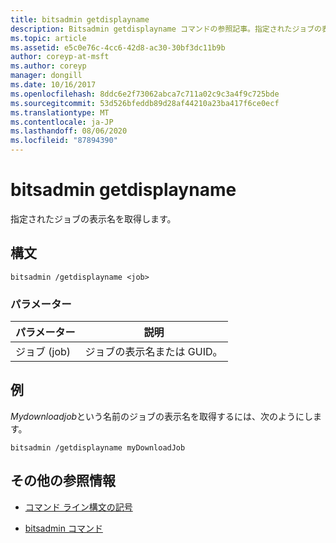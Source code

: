 ```yaml
---
title: bitsadmin getdisplayname
description: Bitsadmin getdisplayname コマンドの参照記事。指定されたジョブの表示名を取得します。
ms.topic: article
ms.assetid: e5c0e76c-4cc6-42d8-ac30-30bf3dc11b9b
author: coreyp-at-msft
ms.author: coreyp
manager: dongill
ms.date: 10/16/2017
ms.openlocfilehash: 8ddc6e2f73062abca7c711a02c9c3a4f9c725bde
ms.sourcegitcommit: 53d526bfeddb89d28af44210a23ba417f6ce0ecf
ms.translationtype: MT
ms.contentlocale: ja-JP
ms.lasthandoff: 08/06/2020
ms.locfileid: "87894390"
---
```

# <a name="bitsadmin-getdisplayname"></a>bitsadmin getdisplayname

指定されたジョブの表示名を取得します。

## <a name="syntax"></a>構文

```
bitsadmin /getdisplayname <job>
```

### <a name="parameters"></a>パラメーター

| パラメーター | 説明 |
| -------------- | -------------- |
| ジョブ (job) | ジョブの表示名または GUID。 |

## <a name="examples"></a>例

*Mydownloadjob*という名前のジョブの表示名を取得するには、次のようにします。

```
bitsadmin /getdisplayname myDownloadJob
```

## <a name="additional-references"></a>その他の参照情報

- [コマンド ライン構文の記号](command-line-syntax-key.md)

- [bitsadmin コマンド](bitsadmin.md)
